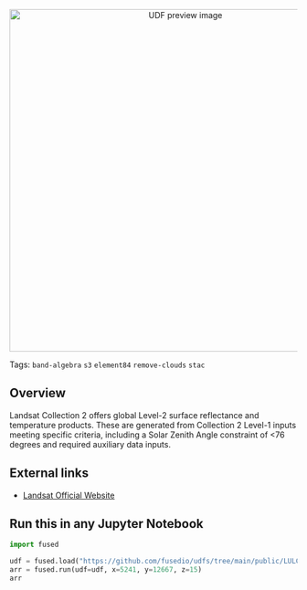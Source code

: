 <!--fused:pin=8-->
<!--fused:preview-->
<p align="center"><img src="https://fused-magic.s3.us-west-2.amazonaws.com/thumbnails/udfs-staging/Landsat_Tile_Example.png" width="600" alt="UDF preview image"></p>

<!--fused:tags-->
Tags: `band-algebra` `s3` `element84` `remove-clouds` `stac`

<!--fused:readme-->
## Overview

Landsat Collection 2 offers global Level-2 surface reflectance and temperature products. These are generated from Collection 2 Level-1 inputs meeting specific criteria, including a Solar Zenith Angle constraint of <76 degrees and required auxiliary data inputs.

## External links

- [Landsat Official Website](https://www.usgs.gov/landsat-missions/landsat-collection-2-level-2-science-products)

## Run this in any Jupyter Notebook

```python
import fused

udf = fused.load("https://github.com/fusedio/udfs/tree/main/public/LULC_Tile_Example")
arr = fused.run(udf=udf, x=5241, y=12667, z=15)
arr
```
